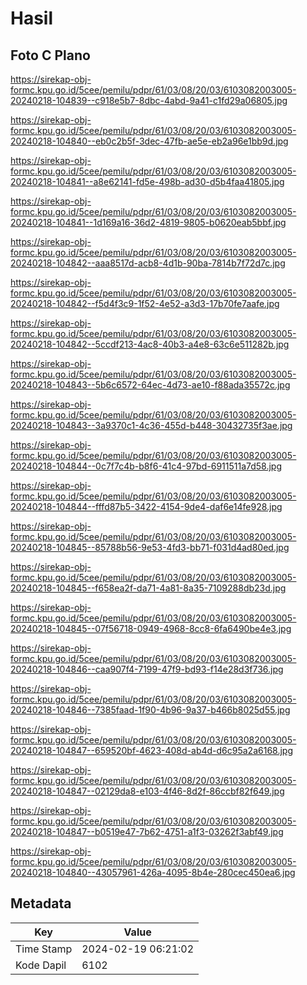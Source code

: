 # Hasil

## Foto C Plano

https://sirekap-obj-formc.kpu.go.id/5cee/pemilu/pdpr/61/03/08/20/03/6103082003005-20240218-104839--c918e5b7-8dbc-4abd-9a41-c1fd29a06805.jpg

https://sirekap-obj-formc.kpu.go.id/5cee/pemilu/pdpr/61/03/08/20/03/6103082003005-20240218-104840--eb0c2b5f-3dec-47fb-ae5e-eb2a96e1bb9d.jpg

https://sirekap-obj-formc.kpu.go.id/5cee/pemilu/pdpr/61/03/08/20/03/6103082003005-20240218-104841--a8e62141-fd5e-498b-ad30-d5b4faa41805.jpg

https://sirekap-obj-formc.kpu.go.id/5cee/pemilu/pdpr/61/03/08/20/03/6103082003005-20240218-104841--1d169a16-36d2-4819-9805-b0620eab5bbf.jpg

https://sirekap-obj-formc.kpu.go.id/5cee/pemilu/pdpr/61/03/08/20/03/6103082003005-20240218-104842--aaa8517d-acb8-4d1b-90ba-7814b7f72d7c.jpg

https://sirekap-obj-formc.kpu.go.id/5cee/pemilu/pdpr/61/03/08/20/03/6103082003005-20240218-104842--f5d4f3c9-1f52-4e52-a3d3-17b70fe7aafe.jpg

https://sirekap-obj-formc.kpu.go.id/5cee/pemilu/pdpr/61/03/08/20/03/6103082003005-20240218-104842--5ccdf213-4ac8-40b3-a4e8-63c6e511282b.jpg

https://sirekap-obj-formc.kpu.go.id/5cee/pemilu/pdpr/61/03/08/20/03/6103082003005-20240218-104843--5b6c6572-64ec-4d73-ae10-f88ada35572c.jpg

https://sirekap-obj-formc.kpu.go.id/5cee/pemilu/pdpr/61/03/08/20/03/6103082003005-20240218-104843--3a9370c1-4c36-455d-b448-30432735f3ae.jpg

https://sirekap-obj-formc.kpu.go.id/5cee/pemilu/pdpr/61/03/08/20/03/6103082003005-20240218-104844--0c7f7c4b-b8f6-41c4-97bd-6911511a7d58.jpg

https://sirekap-obj-formc.kpu.go.id/5cee/pemilu/pdpr/61/03/08/20/03/6103082003005-20240218-104844--fffd87b5-3422-4154-9de4-daf6e14fe928.jpg

https://sirekap-obj-formc.kpu.go.id/5cee/pemilu/pdpr/61/03/08/20/03/6103082003005-20240218-104845--85788b56-9e53-4fd3-bb71-f031d4ad80ed.jpg

https://sirekap-obj-formc.kpu.go.id/5cee/pemilu/pdpr/61/03/08/20/03/6103082003005-20240218-104845--f658ea2f-da71-4a81-8a35-7109288db23d.jpg

https://sirekap-obj-formc.kpu.go.id/5cee/pemilu/pdpr/61/03/08/20/03/6103082003005-20240218-104845--07f56718-0949-4968-8cc8-6fa6490be4e3.jpg

https://sirekap-obj-formc.kpu.go.id/5cee/pemilu/pdpr/61/03/08/20/03/6103082003005-20240218-104846--caa907f4-7199-47f9-bd93-f14e28d3f736.jpg

https://sirekap-obj-formc.kpu.go.id/5cee/pemilu/pdpr/61/03/08/20/03/6103082003005-20240218-104846--7385faad-1f90-4b96-9a37-b466b8025d55.jpg

https://sirekap-obj-formc.kpu.go.id/5cee/pemilu/pdpr/61/03/08/20/03/6103082003005-20240218-104847--659520bf-4623-408d-ab4d-d6c95a2a6168.jpg

https://sirekap-obj-formc.kpu.go.id/5cee/pemilu/pdpr/61/03/08/20/03/6103082003005-20240218-104847--02129da8-e103-4f46-8d2f-86ccbf82f649.jpg

https://sirekap-obj-formc.kpu.go.id/5cee/pemilu/pdpr/61/03/08/20/03/6103082003005-20240218-104847--b0519e47-7b62-4751-a1f3-03262f3abf49.jpg

https://sirekap-obj-formc.kpu.go.id/5cee/pemilu/pdpr/61/03/08/20/03/6103082003005-20240218-104840--43057961-426a-4095-8b4e-280cec450ea6.jpg


## Metadata

| Key        | Value               |
| ---------- | ------------------- |
| Time Stamp | 2024-02-19 06:21:02 |
| Kode Dapil | 6102                |



